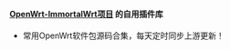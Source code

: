 ####  [OpenWrt-ImmortalWrt项目](https://github.com/gxnas/OpenWrt-ImmortalWrt) 的自用插件库

*  常用OpenWrt软件包源码合集，每天定时同步上游更新！
